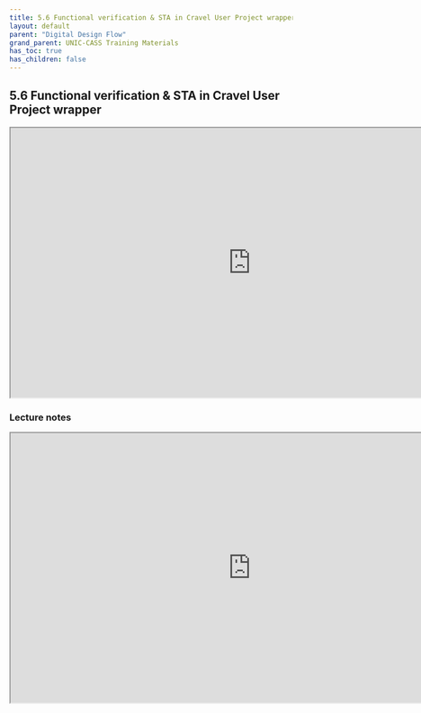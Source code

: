 ```yaml
---
title: 5.6 Functional verification & STA in Cravel User Project wrapper
layout: default
parent: "Digital Design Flow"
grand_parent: UNIC-CASS Training Materials
has_toc: true
has_children: false
---
```

## 5.6 Functional verification & STA in Cravel User Project wrapper
<iframe src="https://drive.google.com/file/d/17UieC9IVrUb5NF3ph9HIV5VYvE7GTpgJ/preview" width="854" height="480" allow="autoplay"></iframe>

### Lecture notes
<iframe src="https://drive.google.com/file/d/17RcuZ6QvBgjSqyXRt7tK9CzKsjotJ1NK/preview" width="854" height="480" allow="autoplay"></iframe>
